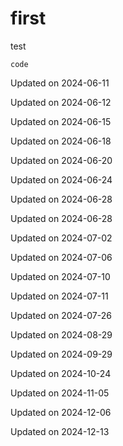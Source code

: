 # first

test

`code`


Updated on 2024-06-11

Updated on 2024-06-12

Updated on 2024-06-15

Updated on 2024-06-18

Updated on 2024-06-20

Updated on 2024-06-24

Updated on 2024-06-28

Updated on 2024-06-28

Updated on 2024-07-02

Updated on 2024-07-06

Updated on 2024-07-10

Updated on 2024-07-11

Updated on 2024-07-26

Updated on 2024-08-29

Updated on 2024-09-29

Updated on 2024-10-24

Updated on 2024-11-05

Updated on 2024-12-06

Updated on 2024-12-13